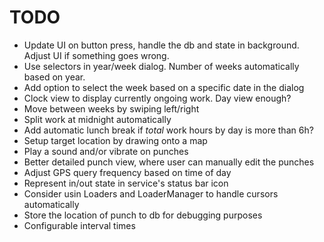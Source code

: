 # TODO

* Update UI on button press, handle the db and state in background. Adjust UI if something goes wrong.
* Use selectors in year/week dialog. Number of weeks automatically based on year.
* Add option to select the week based on a specific date in the dialog
* Clock view to display currently ongoing work. Day view enough?
* Move between weeks by swiping left/right
* Split work at midnight automatically
* Add automatic lunch break if _total_ work hours by day is more than 6h?
* Setup target location by drawing onto a map
* Play a sound and/or vibrate on punches
* Better detailed punch view, where user can manually edit the punches
* Adjust GPS query frequency based on time of day
* Represent in/out state in service's status bar icon
* Consider usin Loaders and LoaderManager to handle cursors automatically
* Store the location of punch to db for debugging purposes
* Configurable interval times

